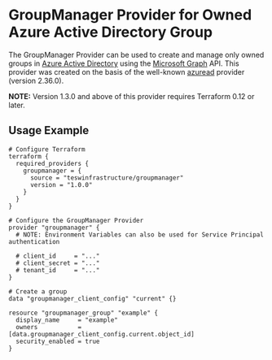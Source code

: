 # GroupManager Provider for Owned Azure Active Directory Group

The GroupManager Provider can be used to create and manage only owned groups in [Azure Active Directory](https://azure.microsoft.com/en-us/services/active-directory/) using the [Microsoft Graph](https://docs.microsoft.com/en-us/graph/overview) API. This provider was created on the basis of the well-known [azuread](https://registry.terraform.io/providers/hashicorp/azuread/latest) provider (version 2.36.0).

**NOTE:** Version 1.3.0 and above of this provider requires Terraform 0.12 or later.

## Usage Example

```hcl
# Configure Terraform
terraform {
  required_providers {
    groupmanager = {
      source = "teswinfrastructure/groupmanager"
      version = "1.0.0"
    }
  }
}

# Configure the GroupManager Provider
provider "groupmanager" {
  # NOTE: Environment Variables can also be used for Service Principal authentication

  # client_id     = "..."
  # client_secret = "..."
  # tenant_id     = "..."
}

# Create a group
data "groupmanager_client_config" "current" {}

resource "groupmanager_group" "example" {
  display_name     = "example"
  owners           = [data.groupmanager_client_config.current.object_id]
  security_enabled = true
}
```
